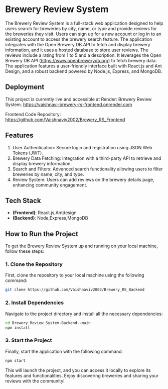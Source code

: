 # Brewery Review System 
The Brewery Review System is a full-stack web application designed to help users search for breweries by city, name, or type and provide reviews for the breweries they visit. Users can sign up for a new account or log in to an existing account to access the brewery search feature. The application integrates with the Open Brewery DB API to fetch and display brewery information, and it uses a hosted database to store user reviews. The reviews include a rating from 1 to 5 and a description.
It leverages the Open Brewery DB API (https://www.openbrewerydb.org) to fetch brewery data. The application features a user-friendly interface built with React.js and Ant Design, and a robust backend powered by Node.js, Express, and MongoDB.

## Deployment
This project is currently live and accessible at Render: Brewery Review System.
https://vaishnavi-brewery-rs-frontend.onrender.com

Frontend Code Repository: https://github.com/Vaishnaviv2002/Brewery_RS_Frontend

## Features

1. User Authentication: Secure login and registration using JSON Web Tokens (JWT).
2. Brewery Data Fetching: Integration with a third-party API to retrieve and display brewery information.
3. Search and Filters: Advanced search functionality allowing users to filter breweries by name, city, and type.
4. Review System: Users can add reviews on the brewery details page, enhancing community engagement.

## Tech Stack
- **(Frontend)**: React.js,Antdesign
- **(Backend)**: Node,Express,MongoDB

## How to Run the Project

To get the Brewery Review System up and running on your local machine, follow these steps:

### 1. Clone the Repository
First, clone the repository to your local machine using the following command:
```bash
git clone https://github.com/Vaishnaviv2002/Brewery_RS_Backend
```
### 2. Install Dependencies
Navigate to the project directory and install all the necessary dependencies:
```bash
cd Brewery_Review_System-Backend--main
npm install
```
### 3. Start the Project
Finally, start the application with the following command:
```bash
npm start
```

This will launch the project, and you can access it locally to explore its features and functionalities. Enjoy discovering breweries and sharing your reviews with the community!



